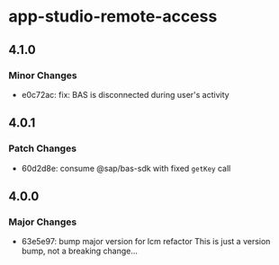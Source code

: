 # app-studio-remote-access

## 4.1.0

### Minor Changes

- e0c72ac: fix: BAS is disconnected during user's activity

## 4.0.1

### Patch Changes

- 60d2d8e: consume @sap/bas-sdk with fixed `getKey` call

## 4.0.0

### Major Changes

- 63e5e97: bump major version for lcm refactor
  This is just a version bump, not a breaking change...

